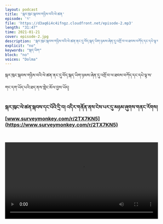 ```yaml
---
layout: podcast
title: 'སྐར་ཁུང་སྐབས་གཉིས་བའི་ལེ་ཚན'
episode: '༢'
file: 'https://d3aq6i4c4ifngz.cloudfront.net/episode-2.mp3'
length: "31:47"
time: 2021-01-21
cover: episode-2.jpg
description: 'སྐར་ཁུང་སྐབས་གཉིས་བའི་ལེ་ཚན་ནང་དུ་བོད་སྐད་ཡིག་ཉམས་ཞེན་དུ་འགྲོ་བ་ལ་ཐབས་བཀོད་དང་དཔེ་ལྟ་ས་གང་དག་ཡོད་པའི་ཐད་ནས་གླེང་མོལ་བྱས་ཡོད།'
explicit: "no" 
keywords: "སྐད་ཡིག"
block: "no" 
voices: "Dolma"
---
```


སྐར་ཁུང་སྐབས་གཉིས་བའི་ལེ་ཚན་ནང་དུ་བོད་སྐད་ཡིག་ཉམས་ཞེན་དུ་འགྲོ་བ་ལ་ཐབས་བཀོད་དང་དཔེ་ལྟ་ས་གང་དག་ཡོད་པའི་ཐད་ནས་གླེང་མོལ་བྱས་ཡོད།


### སྐར་ཁུང་ལེ་ཚན་སྐབས་དང་པོའི་དྲི་བ། འདིར་གནོན་ནས་ངེས་པར་དུ་མཉམ་ཞུགས་གནང་རོགས། [www.surveymonkey.com/r/2TX7KN5](https://www.surveymonkey.com/r/2TX7KN5)

<br>

<video type="video/mp4" width="100%" src="https://melhong.s3.amazonaws.com/wp-content/uploads/2018/01/24134504/Language-V3-MB68-11.mp4" controls ></video>
